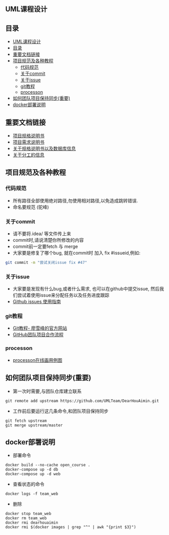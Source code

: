 UML课程设计
-----------

目录
----
-   [UML课程设计](#uml课程设计)
-   [目录](#目录)
-   [重要文档链接](#重要文档链接)
-   [项目规范及各种教程](#项目规范及各种教程)
    -   [代码规范](#代码规范)
    -   [关于commit](#关于commit)
    -   [关于issue](#关于issue)
    -   [git教程](#git教程)
    -   [processon](#processon)
-   [如何团队项目保持同步(重要)](#如何团队项目保持同步重要)
-   [docker部署说明](#docker部署说明)

重要文档链接
------------

-   [项目规格说明书](docs/demand-specification.md)
-   [项目需求说明书](docs/README.md)
-   [关于规格说明书以及数据库信息](https://github.com/orgs/UMLTeam/teams/dgutteam)
-   [关于分工的信息](https://github.com/orgs/UMLTeam/teams/dgutteam)

项目规范及各种教程
------------------

### 代码规范

-   所有路径全部使用绝对路径,勿使用相对路径,以免造成跳转错误.
-   命名要规范 (驼峰)

### 关于commit

-   请不要将.idea/ 等文件传上来
-   commit时,请说清楚你所修改的内容
-   commit前一定要fetch 与 merge
-   大家要是修复了哪个bug, 就在commit时 加入 fix \#issueid,例如:


```bash
git commit -m "尝试关闭issue fix #47"
```
    
### 关于issue

-   大家要是发现有什么bug,或者什么需求, 也可以在github中提交issue,
    然后我们尝试着使用issue来分配任务以及任务进度跟踪
-   [Github issues
    使用指南](http://note.openmindclub.com/power/github-issue.html)

### git教程

-   [Git教程-
    廖雪峰的官方网站](https://www.liaoxuefeng.com/wiki/0013739516305929606dd18361248578c67b8067c8c017b000)
-   [GitHub团队项目合作流程](https://www.cnblogs.com/schaepher/p/4933873.html)

### processon

-   [processon在线画用例图](https://www.processon.com)

如何团队项目保持同步(重要)
--------------------------

-   第一次时需要,与团队仓库建立联系

``` {.bash}
git remote add upstream https://github.com/UMLTeam/DearHouAimin.git 
```

-   工作前后要运行这几条命令,和团队项目保持同步

``` {.bash}
git fetch upstream
git merge upstream/master
```

docker部署说明
--------------

-   部署命令

``` {.bash}
docker build --no-cache open_course .
docker-compose up -d db
docker-compose up -d web
```

-   查看状态的命令

``` {.bash}
docker logs -f team_web
```

-   删除

``` {.bash}
docker stop team_web
docker rm team_web
docker rmi dearhouaimin
docker rmi $(docker images | grep "^" | awk "{print $3}")
```
